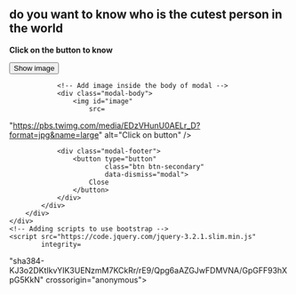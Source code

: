 
<html>
<head>
	<link rel="stylesheet"
		href=
"https://maxcdn.bootstrapcdn.com/bootstrap/4.0.0/css/bootstrap.min.css"
		integrity=
"sha384-Gn5384xqQ1aoWXA+058RXPxPg6fy4IWvTNh0E263XmFcJlSAwiGgFAW/dAiS6JXm"
		crossorigin="anonymous">
</head>
<body>
	<h2>do you want to know who is the cutest person in the world</h2>
	<p><b>Click on the button to know</b></p>
	<!-- Button to launch a modal -->
	<button type="button"
			class="btn btn-primary"
			data-toggle="modal"
			data-target="#exampleModal">
		Show image
	</button>
	<!-- Modal -->
	<div class="modal fade"
		id="exampleModal"
		tabindex="-1"
		role="dialog"
		aria-labelledby="exampleModalLabel"
		aria-hidden="true">
		<div class="modal-dialog" role="document">
			<div class="modal-content">

				<!-- Add image inside the body of modal -->
				<div class="modal-body">
					<img id="image"
						src=
"https://pbs.twimg.com/media/EDzVHunU0AELr_D?format=jpg&name=large"
						alt="Click on button" />
				</div>

				<div class="modal-footer">
					<button type="button"
							class="btn btn-secondary"
							data-dismiss="modal">
						Close
					</button>
				</div>
			</div>
		</div>
	</div>
	<!-- Adding scripts to use bootstrap -->
	<script src="https://code.jquery.com/jquery-3.2.1.slim.min.js"
			integrity=
"sha384-KJ3o2DKtIkvYIK3UENzmM7KCkRr/rE9/Qpg6aAZGJwFDMVNA/GpGFF93hXpG5KkN"
			crossorigin="anonymous">
	</script>
	<script src=
"https://cdnjs.cloudflare.com/ajax/libs/popper.js/1.12.9/umd/popper.min.js"
			integrity=
"sha384-ApNbgh9B+Y1QKtv3Rn7W3mgPxhU9K/ScQsAP7hUibX39j7fakFPskvXusvfa0b4Q"
			crossorigin="anonymous">
	</script>
	<script src=
"https://maxcdn.bootstrapcdn.com/bootstrap/4.0.0/js/bootstrap.min.js"
			integrity=
"sha384-JZR6Spejh4U02d8jOt6vLEHfe/JQGiRRSQQxSfFWpi1MquVdAyjUar5+76PVCmYl"
			crossorigin="anonymous">
	</script>
</body>

</html>
